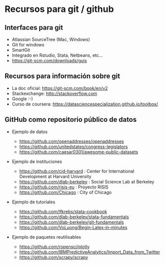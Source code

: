 # Recursos para git / github
  
## Interfaces para git
  * Atlassian SourceTree (Mac, Windows)
  * Git for windows
  * SmartGit
  * Integrado en Rstudio, Stata, Netbeans, etc...
  * https://git-scm.com/downloads/guis
  
## Recursos para información sobre git
  * La doc oficial: https://git-scm.com/book/en/v2
  * Stackexchange: http://stackoverflow.com
  * Google :-)
  * Curso de coursera: https://datasciencespecialization.github.io/toolbox/


## GitHub como repositorio público de datos
  * Ejemplo de datos
    - https://github.com/openaddresses/openaddresses
    - https://github.com/unitedstates/congress-legislators
    - https://github.com/caesar0301/awesome-public-datasets

  * Ejemplo de instituciones
    - https://github.com/cid-harvard : Center for International Development at Harvard University
    - https://github.com/dlab-berkeley : Social Science Lab at Berkeley
    - https://github.com/risis-eu : Proyecto RISIS
    - https://github.com/Chicago : City of Chicago

  * Ejemplo de tutoriales
    - https://github.com/lfkrebs/stata-cookbook
    - https://github.com/dlab-berkeley/stata-fundamentals
    - https://github.com/dlab-berkeley/git-fundamentals
    - https://github.com/VoLuong/Begin-Latex-in-minutes

  * Ejemplo de paquetes reutilisables
    - https://github.com/ropensci/plotly
    - https://github.com/IBMPredictiveAnalytics/Import_Data_from_Twitter
    - https://github.com/scrapy/scrapy
  
